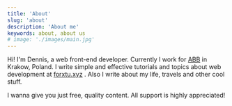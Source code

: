 ```yaml
---
title: 'About'
slug: 'about'
description: 'About me'
keywords: about, about us
# image: './images/main.jpg'
---
```


Hi! I'm Dennis, a web front-end developer. Currently I work for [ABB](https://abb.com) in Krakow, Poland. I write simple and effective tutorials and topics about web development at [forxtu.xyz](https://forxtu.xyz) . Also I write about my life, travels and other cool stuff.

I wanna give you just free, quality content. All support is highly appreciated!

